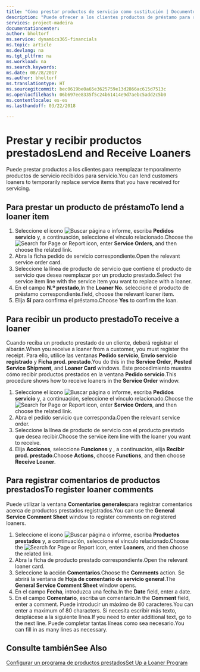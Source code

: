 ```yaml
---
title: "Cómo prestar productos de servicio como sustitución | Documentos de Microsoft"
description: "Puede ofrecer a los clientes productos de préstamo para reemplazar temporalmente productos de servicio recibidos para servicio."
services: project-madeira
documentationcenter: 
author: bholtorf
ms.service: dynamics365-financials
ms.topic: article
ms.devlang: na
ms.tgt_pltfrm: na
ms.workload: na
ms.search.keywords: 
ms.date: 08/28/2017
ms.author: bholtorf
ms.translationtype: HT
ms.sourcegitcommit: bec0619be0a65e3625759e13d2866ac615d7513c
ms.openlocfilehash: 06b697ee8335f5c24b61414e9d7aebc5add2c5b0
ms.contentlocale: es-es
ms.lasthandoff: 03/22/2018

---
```

# <a name="lend-and-receive-loaners"></a><span data-ttu-id="aad01-103">Prestar y recibir productos prestados</span><span class="sxs-lookup"><span data-stu-id="aad01-103">Lend and Receive Loaners</span></span>
<span data-ttu-id="aad01-104">Puede prestar productos a los clientes para reemplazar temporalmente productos de servicio recibidos para servicio.</span><span class="sxs-lookup"><span data-stu-id="aad01-104">You can lend customers loaners to temporarily replace service items that you have received for servicing.</span></span>  
  
## <a name="to-lend-a-loaner-item"></a><span data-ttu-id="aad01-105">Para prestar un producto de préstamo</span><span class="sxs-lookup"><span data-stu-id="aad01-105">To lend a loaner item</span></span>    
1. <span data-ttu-id="aad01-106">Seleccione el icono ![Buscar página o informe](media/ui-search/search_small.png "icono Buscar página o informe"), escriba **Pedidos servicio** y, a continuación, seleccione el vínculo relacionado.</span><span class="sxs-lookup"><span data-stu-id="aad01-106">Choose the ![Search for Page or Report](media/ui-search/search_small.png "Search for Page or Report icon") icon, enter **Service Orders**, and then choose the related link.</span></span>  
2. <span data-ttu-id="aad01-107">Abra la ficha pedido de servicio correspondiente.</span><span class="sxs-lookup"><span data-stu-id="aad01-107">Open the relevant service order card.</span></span>  
3. <span data-ttu-id="aad01-108">Seleccione la línea de producto de servicio que contiene el producto de servicio que desea reemplazar por un producto prestado.</span><span class="sxs-lookup"><span data-stu-id="aad01-108">Select the service item line with the service item you want to replace with a loaner.</span></span>  
4. <span data-ttu-id="aad01-109">En el campo **N.º prestado**,</span><span class="sxs-lookup"><span data-stu-id="aad01-109">In the **Loaner No.**</span></span> <span data-ttu-id="aad01-110">seleccione el producto de préstamo correspondiente.</span><span class="sxs-lookup"><span data-stu-id="aad01-110">field, choose the relevant loaner item.</span></span>  
5. <span data-ttu-id="aad01-111">Elija **Sí** para confirma el préstamo.</span><span class="sxs-lookup"><span data-stu-id="aad01-111">Choose **Yes** to confirm the loan.</span></span>  

## <a name="to-receive-a-loaner"></a><span data-ttu-id="aad01-112">Para recibir un producto prestado</span><span class="sxs-lookup"><span data-stu-id="aad01-112">To receive a loaner</span></span>  
<span data-ttu-id="aad01-113">Cuando reciba un producto prestado de un cliente, deberá registrar el albarán.</span><span class="sxs-lookup"><span data-stu-id="aad01-113">When you receive a loaner from a customer, you must register the receipt.</span></span> <span data-ttu-id="aad01-114">Para ello, utilice las ventanas **Pedido servicio**, **Envío servicio registrado** y **Ficha prod. prestado**.</span><span class="sxs-lookup"><span data-stu-id="aad01-114">You do this in the **Service Order**, **Posted Service Shipment**, and **Loaner Card** windows.</span></span> <span data-ttu-id="aad01-115">Este procedimiento muestra cómo recibir productos prestados en la ventana **Pedido servicio**.</span><span class="sxs-lookup"><span data-stu-id="aad01-115">This procedure shows how to receive loaners in the **Service Order** window.</span></span>  
  
1. <span data-ttu-id="aad01-116">Seleccione el icono ![Buscar página o informe](media/ui-search/search_small.png "icono Buscar página o informe"), escriba **Pedidos servicio** y, a continuación, seleccione el vínculo relacionado.</span><span class="sxs-lookup"><span data-stu-id="aad01-116">Choose the ![Search for Page or Report](media/ui-search/search_small.png "Search for Page or Report icon") icon, enter **Service Orders**, and then choose the related link.</span></span>  
2. <span data-ttu-id="aad01-117">Abra el pedido servicio que corresponda.</span><span class="sxs-lookup"><span data-stu-id="aad01-117">Open the relevant service order.</span></span>  
3. <span data-ttu-id="aad01-118">Seleccione la línea de producto de servicio con el producto prestado que desea recibir.</span><span class="sxs-lookup"><span data-stu-id="aad01-118">Choose the service item line with the loaner you want to receive.</span></span>  
4. <span data-ttu-id="aad01-119">Elija **Acciones**, seleccione **Funciones** y , a continuación, elija **Recibir prod. prestado**.</span><span class="sxs-lookup"><span data-stu-id="aad01-119">Choose **Actions**, choose **Functions**, and then choose **Receive Loaner**.</span></span>  

## <a name="to-register-loaner-comments"></a><span data-ttu-id="aad01-120">Para registrar comentarios de productos prestados</span><span class="sxs-lookup"><span data-stu-id="aad01-120">To register loaner comments</span></span>  
<span data-ttu-id="aad01-121">Puede utilizar la ventana **Comentarios generales**para registrar comentarios acerca de productos prestados registrados.</span><span class="sxs-lookup"><span data-stu-id="aad01-121">You can use the **General Service Comment Sheet** window to register comments on registered loaners.</span></span>  
  
1. <span data-ttu-id="aad01-122">Seleccione el icono ![Buscar página o informe](media/ui-search/search_small.png "icono Buscar página o informe"), escriba **Productos prestados** y, a continuación, seleccione el vínculo relacionado.</span><span class="sxs-lookup"><span data-stu-id="aad01-122">Choose the ![Search for Page or Report](media/ui-search/search_small.png "Search for Page or Report icon") icon, enter **Loaners**, and then choose the related link.</span></span>  
2. <span data-ttu-id="aad01-123">Abra la ficha de producto prestado correspondiente.</span><span class="sxs-lookup"><span data-stu-id="aad01-123">Open the relevant loaner card.</span></span>  
3. <span data-ttu-id="aad01-124">Seleccione la acción **Comentarios**.</span><span class="sxs-lookup"><span data-stu-id="aad01-124">Choose the **Comments** action.</span></span> <span data-ttu-id="aad01-125">Se abrirá la ventana de **Hoja de comentario de servicio general**.</span><span class="sxs-lookup"><span data-stu-id="aad01-125">The **General Service Comment Sheet** window opens.</span></span>  
4. <span data-ttu-id="aad01-126">En el campo **Fecha**, introduzca una fecha.</span><span class="sxs-lookup"><span data-stu-id="aad01-126">In the **Date** field, enter a date.</span></span>  
5. <span data-ttu-id="aad01-127">En el campo **Comentario**, escriba un comentario.</span><span class="sxs-lookup"><span data-stu-id="aad01-127">In the **Comment** field, enter a comment.</span></span> <span data-ttu-id="aad01-128">Puede introducir un máximo de 80 caracteres.</span><span class="sxs-lookup"><span data-stu-id="aad01-128">You can enter a maximum of 80 characters.</span></span> <span data-ttu-id="aad01-129">Si necesita escribir más texto, desplácese a la siguiente línea.</span><span class="sxs-lookup"><span data-stu-id="aad01-129">If you need to enter additional text, go to the next line.</span></span> <span data-ttu-id="aad01-130">Puede completar tantas líneas como sea necesario.</span><span class="sxs-lookup"><span data-stu-id="aad01-130">You can fill in as many lines as necessary.</span></span>  
  
## <a name="see-also"></a><span data-ttu-id="aad01-131">Consulte también</span><span class="sxs-lookup"><span data-stu-id="aad01-131">See Also</span></span>  
[<span data-ttu-id="aad01-132">Configurar un programa de productos prestados</span><span class="sxs-lookup"><span data-stu-id="aad01-132">Set Up a Loaner Program</span></span>](service-how-setup-loaner-program.md)   

